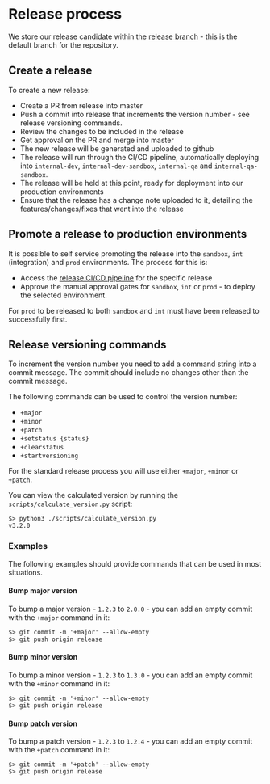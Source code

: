 # Release process

We store our release candidate within the [release branch](https://github.com/NHSDigital/communications-manager-api) - this is the default branch for the repository.

## Create a release

To create a new release:

* Create a PR from release into master
* Push a commit into release that increments the version number - see release versioning commands.
* Review the changes to be included in the release
* Get approval on the PR and merge into master
* The new release will be generated and uploaded to github
* The release will run through the CI/CD pipeline, automatically deploying into `internal-dev`, `internal-dev-sandbox`, `internal-qa` and `internal-qa-sandbox`.
* The release will be held at this point, ready for deployment into our production environments
* Ensure that the release has a change note uploaded to it, detailing the features/changes/fixes that went into the release

## Promote a release to production environments

It is possible to self service promoting the release into the `sandbox`, `int` (integration) and `prod` environments. The process for this is:

* Access the [release CI/CD pipeline](https://dev.azure.com/NHSD-APIM/API%20Platform/_build?definitionId=620) for the specific release
* Approve the manual approval gates for `sandbox`, `int` or `prod` - to deploy the selected environment.

For `prod` to be released to both `sandbox` and `int` must have been released to successfully first.

## Release versioning commands

To increment the version number you need to add a command string into a commit message. The commit should include no changes other than the commit message.

The following commands can be used to control the version number:

* `+major`
* `+minor`
* `+patch`
* `+setstatus {status}`
* `+clearstatus`
* `+startversioning`

For the standard release process you will use either `+major`, `+minor` or `+patch`.

You can view the calculated version by running the `scripts/calculate_version.py` script:

```
$> python3 ./scripts/calculate_version.py
v3.2.0
```

### Examples

The following examples should provide commands that can be used in most situations.

#### Bump major version

To bump a major version - `1.2.3` to `2.0.0` - you can add an empty commit with the `+major` command in it:

```
$> git commit -m '+major' --allow-empty
$> git push origin release
```

#### Bump minor version

To bump a minor version - `1.2.3` to `1.3.0` - you can add an empty commit with the `+minor` command in it:

```
$> git commit -m '+minor' --allow-empty
$> git push origin release
```

#### Bump patch version

To bump a patch version - `1.2.3` to `1.2.4` - you can add an empty commit with the `+patch` command in it:

```
$> git commit -m '+patch' --allow-empty
$> git push origin release
```
